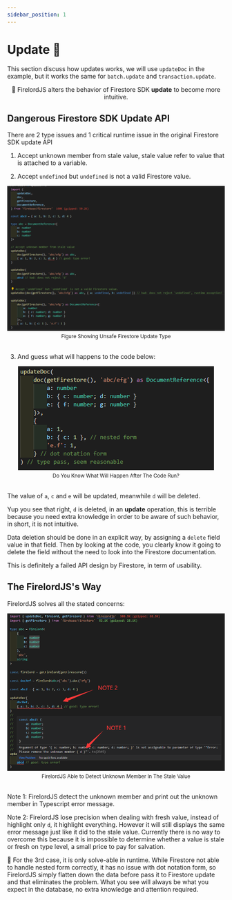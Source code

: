 ```yaml
---
sidebar_position: 1
---
```


# Update 🍃

This section discuss how updates works, we will use `updateDoc` in the example, but it works the same for `batch.update` and `transaction.update`.

<div align='center'>
🌈 FirelordJS alters the behavior of Firestore SDK <strong>update</strong> to become more intuitive.
</div>

## Dangerous Firestore SDK Update API

There are 2 type issues and 1 critical runtime issue in the original Firestore SDK update API

1. Accept unknown member from stale value, stale value refer to value that is attached to a variable.

2. Accept `undefined` but `undefined` is not a valid Firestore value.

<div align='center'><img src='https://github.com/tylim88/FirelordJSDoc/blob/main/static/img/update1.png?raw=true' /></div>
<div align='center'><small>Figure Showing Unsafe Firestore Update Type</small></div>
<br/>

3. And guess what will happens to the code below:

<div align='center'><img src='https://github.com/tylim88/FirelordJSDoc/blob/main/static/img/update2.png?raw=true' /></div>
<div align='center'><small>Do You Know What Will Happen After The Code Run?</small></div>
<br/>

The value of `a`, `c` and `e` will be updated, meanwhile `d` will be deleted.

Yup you see that right, `d` is deleted, in an **update** operation, this is terrible because you need extra knowledge in order to be aware of such behavior, in short, it is not intuitive.

Data deletion should be done in an explicit way, by assigning a `delete` field value in that field. Then by looking at the code, you clearly know it going to delete the field without the need to look into the Firestore documentation.

This is definitely a failed API design by Firestore, in term of usability.

## The FirelordJS's Way

FirelordJS solves all the stated concerns:

<div align='center'><img src='https://github.com/tylim88/FirelordJSDoc/blob/main/static/img/update3.png?raw=true' /></div>
<div align='center'><small>FirelordJS Able to Detect Unknown Member In The Stale Value</small></div>
<br/>

Note 1: FirelordJS detect the unknown member and print out the unknown member in Typescript error message.

Note 2: FirelordJS lose precision when dealing with fresh value, instead of highlight only `d`, it highlight everything. However it will still displays the same error message just like it did to the stale value. Currently there is no way to overcome this because it is impossible to determine whether a value is stale or fresh on type level, a small price to pay for salvation.

🌈 For the 3rd case, it is only solve-able in runtime. While Firestore not able to handle nested form correctly, it has no issue with dot notation form, so FirelordJS simply flatten down the data before pass it to Firestore update and that eliminates the problem. What you see will always be what you expect in the database, no extra knowledge and attention required.
